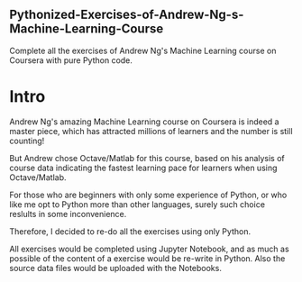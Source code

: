 ## Pythonized-Exercises-of-Andrew-Ng-s-Machine-Learning-Course
Complete all the exercises of Andrew Ng's Machine Learning course on Coursera with pure Python code.



# Intro
Andrew Ng's amazing Machine Learning course on Coursera is indeed a master piece, which has attracted millions of learners and the number is still counting!

But Andrew chose Octave/Matlab for this course, based on his analysis of course data indicating the fastest learning pace for learners when using Octave/Matlab.

For those who are beginners with only some experience of Python, or who like me opt to Python more than other languages, surely such choice reslults in some inconvenience.

Therefore, I decided to re-do all the exercises using only Python.

All exercises would be completed using Jupyter Notebook, and as much as possible of the content of a exercise would be re-write in Python. Also the source data files would be uploaded with the Notebooks. 
